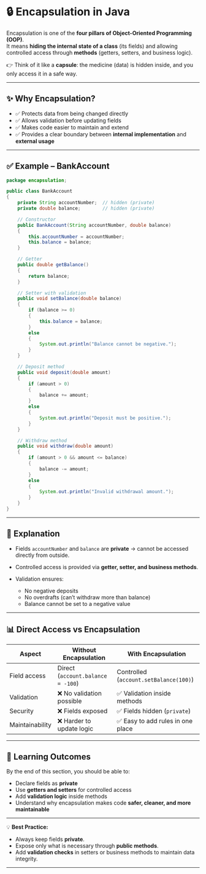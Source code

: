 # 🔒 Encapsulation in Java

Encapsulation is one of the **four pillars of Object-Oriented Programming (OOP)**.  
It means **hiding the internal state of a class** (its fields) and allowing controlled access through **methods** (getters, setters, and business logic).

👉 Think of it like a **capsule**: the medicine (data) is hidden inside, and you only access it in a safe way.

---

## ✨ Why Encapsulation?

- ✅ Protects data from being changed directly  
- ✅ Allows validation before updating fields  
- ✅ Makes code easier to maintain and extend  
- ✅ Provides a clear boundary between **internal implementation** and **external usage**  

---

## ✅ Example – BankAccount

```java
package encapsulation;

public class BankAccount 
{
    private String accountNumber;  // hidden (private)
    private double balance;        // hidden (private)

    // Constructor
    public BankAccount(String accountNumber, double balance) 
    {
        this.accountNumber = accountNumber;
        this.balance = balance;
    }

    // Getter
    public double getBalance() 
    {
        return balance;
    }

    // Setter with validation
    public void setBalance(double balance) 
    {
        if (balance >= 0) 
        {
            this.balance = balance;
        } 
        else 
        {
            System.out.println("Balance cannot be negative.");
        }
    }

    // Deposit method
    public void deposit(double amount) 
    {
        if (amount > 0) 
        {
            balance += amount;
        } 
        else 
        {
            System.out.println("Deposit must be positive.");
        }
    }

    // Withdraw method
    public void withdraw(double amount) 
    {
        if (amount > 0 && amount <= balance) 
        {
            balance -= amount;
        } 
        else 
        {
            System.out.println("Invalid withdrawal amount.");
        }
    }
}
````

---

## 🔎 Explanation

* Fields `accountNumber` and `balance` are **private** → cannot be accessed directly from outside.
* Controlled access is provided via **getter, setter, and business methods**.
* Validation ensures:

    * No negative deposits
    * No overdrafts (can’t withdraw more than balance)
    * Balance cannot be set to a negative value

---

## 📊 Direct Access vs Encapsulation

| Aspect          | Without Encapsulation             | With Encapsulation                     |
|-----------------|-----------------------------------|----------------------------------------|
| Field access    | Direct (`account.balance = -100`) | Controlled (`account.setBalance(100)`) |
| Validation      | ❌ No validation possible          | ✅ Validation inside methods            |
| Security        | ❌ Fields exposed                  | ✅ Fields hidden (`private`)            |
| Maintainability | ❌ Harder to update logic          | ✅ Easy to add rules in one place       |

---

## 🎯 Learning Outcomes

By the end of this section, you should be able to:

* Declare fields as **private**
* Use **getters and setters** for controlled access
* Add **validation logic** inside methods
* Understand why encapsulation makes code **safer, cleaner, and more maintainable**

---

💡 **Best Practice:**

* Always keep fields **private**.
* Expose only what is necessary through **public methods**.
* Add **validation checks** in setters or business methods to maintain data integrity.

---
